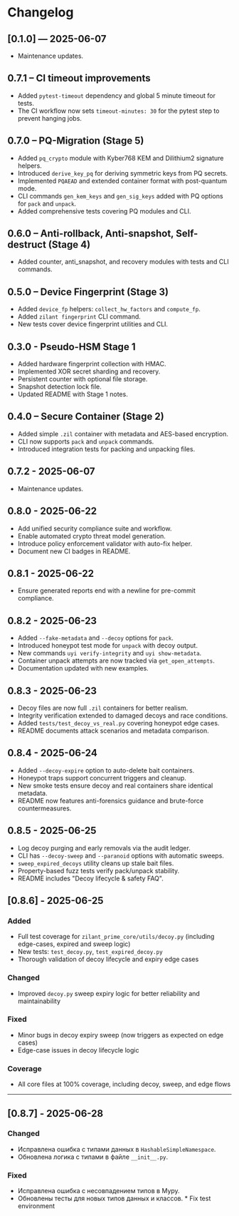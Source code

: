 # Changelog
## [0.1.0] — 2025-06-07
- Maintenance updates.

## 0.7.1 – CI timeout improvements
- Added `pytest-timeout` dependency and global 5 minute timeout for tests.
- The CI workflow now sets `timeout-minutes: 30` for the pytest step to
  prevent hanging jobs.

## 0.7.0 – PQ-Migration (Stage 5)
- Added `pq_crypto` module with Kyber768 KEM and Dilithium2 signature helpers.
- Introduced `derive_key_pq` for deriving symmetric keys from PQ secrets.
- Implemented `PQAEAD` and extended container format with post-quantum mode.
- CLI commands `gen_kem_keys` and `gen_sig_keys` added with PQ options for `pack` and `unpack`.
- Added comprehensive tests covering PQ modules and CLI.
## 0.6.0 – Anti-rollback, Anti-snapshot, Self-destruct (Stage 4)
- Added counter, anti_snapshot, and recovery modules with tests and CLI commands.


## 0.5.0 – Device Fingerprint (Stage 3)
- Added `device_fp` helpers: `collect_hw_factors` and `compute_fp`.
- Added `zilant fingerprint` CLI command.
- New tests cover device fingerprint utilities and CLI.

## 0.3.0 - Pseudo-HSM Stage 1
- Added hardware fingerprint collection with HMAC.
- Implemented XOR secret sharding and recovery.
- Persistent counter with optional file storage.
- Snapshot detection lock file.
- Updated README with Stage 1 notes.

## 0.4.0 – Secure Container (Stage 2)
- Added simple `.zil` container with metadata and AES-based encryption.
- CLI now supports `pack` and `unpack` commands.
- Introduced integration tests for packing and unpacking files.
## 0.7.2 - 2025-06-07
- Maintenance updates.

## 0.8.0 - 2025-06-22
- Add unified security compliance suite and workflow.
- Enable automated crypto threat model generation.
- Introduce policy enforcement validator with auto-fix helper.
- Document new CI badges in README.
## 0.8.1 - 2025-06-22
- Ensure generated reports end with a newline for pre-commit compliance.

## 0.8.2 - 2025-06-23
- Added `--fake-metadata` and `--decoy` options for `pack`.
- Introduced honeypot test mode for `unpack` with decoy output.
- New commands `uyi verify-integrity` and `uyi show-metadata`.
- Container unpack attempts are now tracked via `get_open_attempts`.
- Documentation updated with new examples.

## 0.8.3 - 2025-06-23
- Decoy files are now full `.zil` containers for better realism.
- Integrity verification extended to damaged decoys and race conditions.
- Added `tests/test_decoy_vs_real.py` covering honeypot edge cases.
- README documents attack scenarios and metadata comparison.

## 0.8.4 - 2025-06-24
- Added `--decoy-expire` option to auto-delete bait containers.
- Honeypot traps support concurrent triggers and cleanup.
- New smoke tests ensure decoy and real containers share identical metadata.
- README now features anti-forensics guidance and brute-force countermeasures.

## 0.8.5 - 2025-06-25
- Log decoy purging and early removals via the audit ledger.
- CLI has `--decoy-sweep` and `--paranoid` options with automatic sweeps.
- `sweep_expired_decoys` utility cleans up stale bait files.
- Property-based fuzz tests verify pack/unpack stability.
- README includes "Decoy lifecycle & safety FAQ".

## [0.8.6] - 2025-06-25

### Added
- Full test coverage for `zilant_prime_core/utils/decoy.py` (including edge-cases, expired and sweep logic)
- New tests: `test_decoy.py`, `test_expired_decoy.py`
- Thorough validation of decoy lifecycle and expiry edge cases

### Changed
- Improved `decoy.py` sweep expiry logic for better reliability and maintainability

### Fixed
- Minor bugs in decoy expiry sweep (now triggers as expected on edge cases)
- Edge-case issues in decoy lifecycle logic

### Coverage
- All core files at 100% coverage, including decoy, sweep, and edge flows

---
## [0.8.7] - 2025-06-28
### Changed
- Исправлена ошибка с типами данных в `HashableSimpleNamespace`.
- Обновлена логика с типами в файле `__init__.py`.

### Fixed
- Исправлена ошибка с несовпадением типов в Mypy.
- Обновлены тесты для новых типов данных и классов.
*   F i x   t e s t   e n v i r o n m e n t  
 
